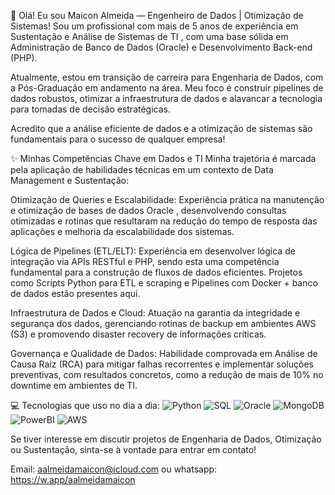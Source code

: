 🚀 Olá! Eu sou Maicon Almeida — Engenheiro de Dados | Otimização de Sistemas!
Sou um profissional com mais de 5 anos de experiência em Sustentação e Análise de Sistemas de TI , com uma base sólida em Administração de Banco de Dados (Oracle) e Desenvolvimento Back-end (PHP).

Atualmente, estou em transição de carreira para Engenharia de Dados, com a Pós-Graduação em andamento na área. Meu foco é construir pipelines de dados robustos, otimizar a infraestrutura de dados e alavancar a tecnologia para tomadas de decisão estratégicas.


Acredito que a análise eficiente de dados e a otimização de sistemas são fundamentais para o sucesso de qualquer empresa!

✨ Minhas Competências Chave em Dados e TI
Minha trajetória é marcada pela aplicação de habilidades técnicas em um contexto de Data Management e Sustentação:


Otimização de Queries e Escalabilidade: Experiência prática na manutenção e otimização de bases de dados Oracle , desenvolvendo consultas otimizadas e rotinas que resultaram na redução do tempo de resposta das aplicações e melhoria da escalabilidade dos sistemas.







Lógica de Pipelines (ETL/ELT): Experiência em desenvolver lógica de integração via APIs RESTful e PHP, sendo esta uma competência fundamental para a construção de fluxos de dados eficientes. Projetos como Scripts Python para ETL e scraping e Pipelines com Docker + banco de dados estão presentes aqui.


Infraestrutura de Dados e Cloud: Atuação na garantia da integridade e segurança dos dados, gerenciando rotinas de backup em ambientes AWS (S3) e promovendo disaster recovery de informações críticas.




Governança e Qualidade de Dados: Habilidade comprovada em Análise de Causa Raiz (RCA) para mitigar falhas recorrentes e implementar soluções preventivas, com resultados concretos, como a redução de mais de 10% no downtime em ambientes de TI.

💻 Tecnologias que uso no dia a dia:
![Python](https://img.shields.io/badge/Python-3776AB?style=flat&logo=python&logoColor=white)
![SQL](https://img.shields.io/badge/SQL-07759F?style=flat&logo=mysql&logoColor=white)
![Oracle](https://img.shields.io/badge/Oracle-F80000?style=flat&logo=oracle&logoColor=white)
![MongoDB](https://img.shields.io/badge/MongoDB-47A248?style=flat&logo=mongodb&logoColor=white)
![PowerBI](https://img.shields.io/badge/Power_BI-F2C811?style=flat&logo=power-bi&logoColor=black)
![AWS](https://img.shields.io/badge/AWS-232F3E?style=flat&logo=amazon-aws&logoColor=white)

Se tiver interesse em discutir projetos de Engenharia de Dados, Otimização ou Sustentação, sinta-se à vontade para entrar em contato!

Email: aalmeidamaicon@icloud.com ou whatsapp: 
https://w.app/aalmeidamaicon
